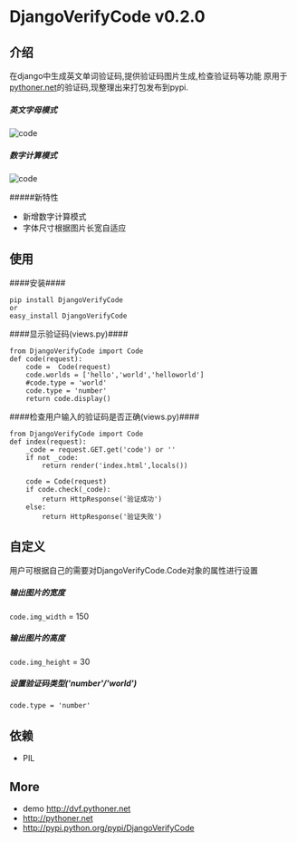 DjangoVerifyCode v0.2.0
=======================
介绍
----
在django中生成英文单词验证码,提供验证码图片生成,检查验证码等功能
原用于[pythoner.net](http://pythoner.net)的验证码,现整理出来打包发布到pypi.
##### 英文字母模式
![code](http://otho.douban.com/view/photo/photo/4tBuTkc4AX7yIxkMzvPokQ/x1744193832.jpg) 
##### 数字计算模式
![code](http://otho.douban.com/view/photo/photo/RaJNqd430Bw28AgrIvz3BA/x1744193820.jpg)

#####新特性
+ 新增数字计算模式
+ 字体尺寸根据图片长宽自适应


使用
---
####安装####
```
pip install DjangoVerifyCode
or
easy_install DjangoVerifyCode
```
####显示验证码(views.py)####
```
from DjangoVerifyCode import Code
def code(request):
    code =  Code(request)
    code.worlds = ['hello','world','helloworld']
    #code.type = 'world'
    code.type = 'number'
    return code.display()
```

####检查用户输入的验证码是否正确(views.py)####
```
from DjangoVerifyCode import Code
def index(request):
    _code = request.GET.get('code') or ''
    if not _code:
        return render('index.html',locals())

    code = Code(request)
    if code.check(_code):
        return HttpResponse('验证成功')
    else:
        return HttpResponse('验证失败')
```

自定义
-----
用户可根据自己的需要对DjangoVerifyCode.Code对象的属性进行设置
##### 输出图片的宽度 
`code.img_width` = 150
##### 输出图片的高度 
`code.img_height` = 30
##### 设置验证码类型('number'/'world')
`code.type = 'number'`

依赖
----
+ PIL

More
----
+ demo <http://dvf.pythoner.net>
+ <http://pythoner.net>
+ <http://pypi.python.org/pypi/DjangoVerifyCode>

